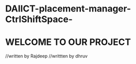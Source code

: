 # DAIICT-placement-manager-CtrlShiftSpace-
# WELCOME TO OUR PROJECT 
//written by Rajdeep
//writtten by dhruv
